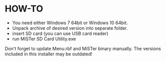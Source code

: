 # HOW-TO

* You need either Windows 7 64bit or Windows 10 64bit.
* Unpack archive of desired version into separate folder.
* insert SD card (you can use USB card reader)
* run MiSTer SD Card Utility.exe

Don't forget to update Menu.rbf and MiSTer binary manually. 
The versions included in this installer may be outdated!
